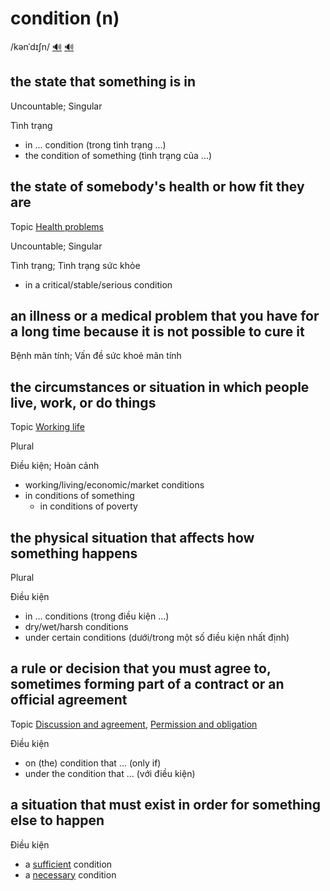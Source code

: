 # condition (n)

/kənˈdɪʃn/ [🔊](https://www.oxfordlearnersdictionaries.com/media/english/uk_pron/x/xco/xcond/xcondition__gb_1.mp3) [🔊](https://www.oxfordlearnersdictionaries.com/media/english/us_pron/x/xco/xcond/xcondition__us_2.mp3)

## the state that something is in 

Uncountable; Singular

Tình trạng

- in ... condition (trong tình trạng ...)
- the condition of something (tình trạng của ...)

## the state of somebody's health or how fit they are

Topic [Health problems](../topics/health-problems.md#health-problems)

Uncountable; Singular

Tình trạng; Tình trạng sức khỏe

- in a critical/stable/serious condition

## an illness or a medical problem that you have for a long time because it is not possible to cure it

Bệnh mãn tính; Vấn đề sức khoẻ mãn tính

## the circumstances or situation in which people live, work, or do things

Topic [Working life](../topics/working-life.md#working-life)

Plural

Điều kiện; Hoàn cảnh

- working/living/economic/market conditions
- in conditions of something
  - in conditions of poverty

## the physical situation that affects how something happens

Plural

Điều kiện

- in ... conditions (trong điều kiện ...)
- dry/wet/harsh conditions
- under certain conditions (dưới/trong một số điều kiện nhất định)

## a rule or decision that you must agree to, sometimes forming part of a contract or an official agreement

Topic [Discussion and agreement](../topics/discussion-and-agreement.md#discussion--agreement), [Permission and obligation](../topics/permission-and-obligation.md#permission--obligation)

Điều kiện

- on (the) condition that ... (only if)
- under the condition that ... (với điều kiện)

## a situation that must exist in order for something else to happen

Điều kiện

- a [sufficient](../s/sufficient-adj.md#enough-for-a-particular-purpose-as-much-as-you-need) condition
- a [necessary](../n/necessary-adj.md#that-must-exist-or-happen-and-cannot-be-avoided) condition